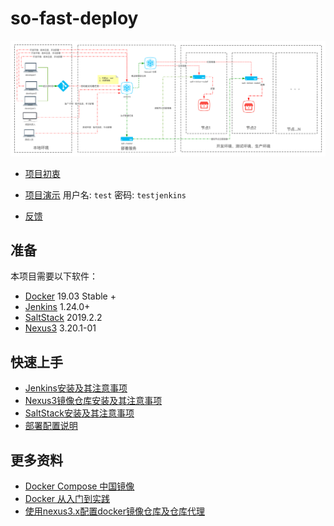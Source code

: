 # so-fast-deploy

<p align="center">
</p>

![持续集成和持续交付流程](images/持续集成和持续交付流程.png)

* [项目初衷](docs/why.md)

* [项目演示](http://39.106.88.97:8081) 用户名: `test` 密码: `testjenkins`

* [反馈](https://github.com/Lzgabel/so-fast-deploy/issues)


## 准备

本项目需要以下软件：

* [Docker](https://docs.docker.com/install/linux/docker-ce/centos/) 19.03 Stable +
* [Jenkins](https://jenkins.io/zh/) 1.24.0+
* [SaltStack](https://docs.saltstack.com/en/latest/topics/installation/index.html) 2019.2.2
* [Nexus3](https://help.sonatype.com/repomanager3/download) 3.20.1-01


## 快速上手

* [Jenkins安装及其注意事项](docs/install_jenkins.md)
* [Nexus3镜像仓库安装及其注意事项](docs/install_nexus_hub.md)
* [SaltStack安装及其注意事项](docs/install_salt_stack.md)
* [部署配置说明](docs/desc_deploy.md)

## 更多资料

* [Docker Compose 中国镜像](https://github.com/khs1994-docker/compose-cn-mirror)
* [Docker 从入门到实践](https://github.com/yeasy/docker_practice)
* [使用nexus3.x配置docker镜像仓库及仓库代理](https://segmentfault.com/a/1190000015629878)

